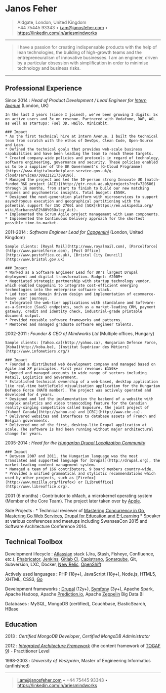 Janos Feher
===========

>  Aldgate, London, United Kingdom \
>  +44 75445 93343 • <i.am@janosfeher.com> • <https://linkedin.com/in/ariesmindworks>

----

> I have a passion for creating indispensable products with the help of lean technologies, the building of high-growth teams and the entrepreneuralism of innovative businesses. I am an engineer, driven by a particular obsession with simplification in order to minimise technology and business risks.

----

## Professional Experience

Since 2014
:   *Head of Product Development / Lead Engineer for [Intern Avenue](https://www.internavenue.com/)* (London, UK)

    In the last 3 years (since I joined), we've been growing 3 digits: 5x on active users and 3x on revenue. Partnered with Vodafone, DWP, AOL as well as startups: Fuel 3D, Hailo, Minicabit.

    ### Impact
    * As the first technical hire at Intern Avenue, I built the technical team from scratch with the ethos of DevOps, Clean Code, Open-Source and Lean.
    * Defined the technical goals that provides web-scale business capabilities and have been leading the team to reach these targets.
    * Created company-wide policies and protocols in regard of technology, software engineering, governance and security. These policies enabled us to be a supplier of the UK Government's [G-Cloud Programme](https://www.digitalmarketplace.service.gov.uk/g-cloud/services/389221217389196).
    * Managed the project and led the 10-person strong Innovate UK [match-funded R&D project (ACE)](http://gtr.rcuk.ac.uk/projects?ref=720586) through 18 months, from start to finish to build our new matching engines and psychometric insights. Total budget: £550K. 
    * Designed the next-generation platform with microservices to support asynchronous execution and geographical partitioning with the potential support for ISO 27001 and [SOX](https://en.wikipedia.org/ wiki/Sarbanes%E2%80%93Oxley_Act).
    * Implemented the Scrum Agile project management with Lean components.
    * Implemented the Continuous Delivery approach for the shortest possible time-to-market. 

2011-2014
:   *Software Engineer Lead for [Capgemini](https://www.capgemini.com/)* (London, United Kingdom)
    
    Sample clients: [Royal Mail](http://www.royalmail.com), [Parcelforce](http://www.parcelforce.com), [Post Office](http://www.postoffice.co.uk), [Bristol City Council](http://www.bristol.gov.uk)

    ### Impact
    * Worked as a Software Engineer Lead for UK's largest Drupal deployment and digital transformation. Budget: £200M+
    * Negotiated strategic partnership with startup technology vendor, which enabled Capgemini to integrate cost-efficient emerging technologies into the enterprise software stack.
    * Led test and domain driven design and implementation of ecommerce-heavy user journeys.
    * Integrated the web-tier applications with standalone and Software-as-a-Service (SaaS) endpoints, such as a market-leading CRM, payment gateway, credit and identity check, industrial-grade printable document output.
    * Provided reusable software frameworks and patterns.
    * Mentored and managed graduate software engineer talents.
    
2002-2011
:   *Founder & CEO of Mindworks Ltd* (Multiple offices, Hungary)

    Sample clients: [Yahoo.ca](http://yahoo.ca), Hungarian Defence Force, [Koba](http://koba.be), [Institut Supérieur des Métiers](http://www.infometiers.org/)

    ### Impact
    * Founded a distributed web development company and managed based on Agile and XP principles. First year revenue: £150k+
    * Opened and managed accounts in wide range of sectors including Retail, Logistics and Government.
    * Established technical ownership of a web-based, desktop application like real-time battlefield visualisation application for the Hungarian Defence Force (NATO member). The project was actively operated and developed for 4 years.
    * Designed and led the implementation the backend of a website with complex analytics and video transcoding feature for the Canadian reality-singing competition called Exposure, the joint project of [Yahoo! Canada](http://yahoo.ca) and [CBC](http://www.cbc.ca).
    * Delivered websites and interfaces to database assets of French and Belgian governments.
    * Delivered one of the first, desktop-like Drupal application at scale. The software is had been running without major architectural change for years. 

2005-2014
:   *Head for the [Hungarian Drupal Localization Community](https://localize.drupal.org/translate/languages/hu)*

    ### Impact
    * Between 2007 and 2011, the Hungarian language was the most translated and supported language for [Drupal](http://drupal.org), the market-leading content management system.
    * Managed a team of 166 contributors, 9 board members country-wide.
    * Provided a unified grammatical and stylistic recommendations which used by other projects, such as [Firefox](http://www.mozilla.org/firefox) or [LibreOffice](http://www.libreoffice.org).

2001 (6 months)
:   Contributor to xMach, a microkernel operating system (Member of the Core Team). The project later taken over by [Apple](http://apple.com).

Side Projects
:   * Technical reviewer of [Mastering Concurrency in Go](https://www.packtpub.com/application-development/mastering-concurrency-go), [Mastering Go Web Services](https://www.packtpub.com/web-development/mastering-go-web-services), [Drupal for Education and E-Learning](https://www.packtpub.com/web-development/drupal-education-and-e-learning) 
    * Speaker at various conferences and meetups including SwanseaCon 2015 and Software Architecture Conference 2014. 


## Technical Toolbox

Development lifecycle
:   [Atlassian](http://www.atlassian.com) stack (Jira, Stash, Fisheye, Confluence, etc.), [Phabricator](http://phabricator.org), [Jenkins](http://jenkins-ci.org), [Gitlab CI](https://about.gitlab.com/gitlab-ci/), [Capistrano](http://capistranorb.com), [Sonarqube](http://www.sonarqube.org), Git, Subversion, LXC, Docker, [New Relic](https://newrelic.com/), [OpenShift](http://www.openshift.com/)

Actively used languages
:   PHP (18y+), JavaScript (18y+), Node.js, HTML5, XHTML, CSS3, [Go](http://golang.org)

Development frameworks
:   [Drupal](http://drupal.org) (12y+), [Symfony](http://symfony.com) (3y+), Apache Spark, Apache Hadoop, Apache [Prediction.io](https://prediction.io/), Apache [Zeppelin](http://zeppelin-project.org/) Big Data BI 

Databases
:   MySQL, MongoDB (certified), Couchbase, ElasticSearch, HBase


## Education

2013
:   *Certified MongoDB Developer*, *Certified MongoDB Administrator*

2012
:   *[Integrated Architecture Framework](http://www.capgemini.com/resources/the-integrated-architecture-framework-explained)* (the content framework of [TOGAF 9](https://prediction.io/)) - Practitioner Level

1998-2003
:   *University of Veszprém*, Master of Engineering Informatics (unfinished)

----

> <i.am@janosfeher.com> • +44 75445 93343 • <https://linkedin.com/in/ariesmindworks> 

